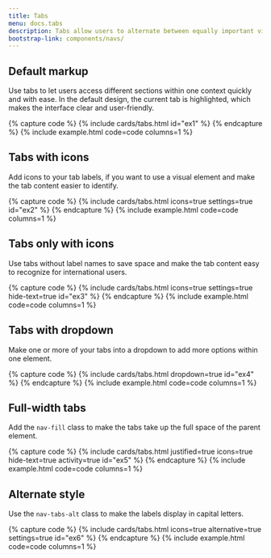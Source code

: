 ```yaml
---
title: Tabs
menu: docs.tabs
description: Tabs allow users to alternate between equally important views within the same context. By dividing content into meaningful sections, they improve its organisation and make it easy for users to navigate.
bootstrap-link: components/navs/
---
```



## Default markup

Use tabs to let users access different sections within one context quickly and with ease. In the default design, the current tab is highlighted, which makes the interface clear and user-friendly.

{% capture code %}
{% include cards/tabs.html id="ex1" %}
{% endcapture %}
{% include example.html code=code columns=1 %}


## Tabs with icons

Add icons to your tab labels, if you want to use a visual element and make the tab content easier to identify. 

{% capture code %}
{% include cards/tabs.html icons=true settings=true id="ex2" %}
{% endcapture %}
{% include example.html code=code columns=1 %}


## Tabs only with icons

Use tabs without label names to save space and make the tab content easy to recognize for international users. 

{% capture code %}
{% include cards/tabs.html icons=true settings=true hide-text=true id="ex3" %}
{% endcapture %}
{% include example.html code=code columns=1 %}


## Tabs with dropdown

Make one or more of your tabs into a dropdown to add more options within one element. 

{% capture code %}
{% include cards/tabs.html dropdown=true id="ex4" %}
{% endcapture %}
{% include example.html code=code columns=1 %}


## Full-width tabs

Add the `nav-fill` class to make the tabs take up the full space of the parent element.

{% capture code %}
{% include cards/tabs.html justified=true icons=true hide-text=true activity=true id="ex5" %}
{% endcapture %}
{% include example.html code=code columns=1 %}


## Alternate style

Use the `nav-tabs-alt` class to make the labels display in capital letters.

{% capture code %}
{% include cards/tabs.html icons=true alternative=true settings=true id="ex6" %}
{% endcapture %}
{% include example.html code=code columns=1 %}
